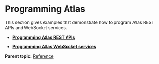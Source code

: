# Programming Atlas

This section gives examples that demonstrate how to program Atlas REST APIs and WebSocket services.

-   **[Programming Atlas REST APIs](../topics/programrestapi.md)**  

-   **[Programming Atlas WebSocket services](../topics/programwebsocket.md)**  


**Parent topic:** [Reference](../topics/reference.md)

